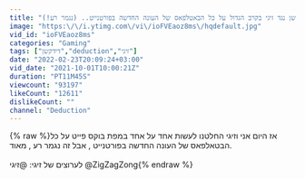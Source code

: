 ```yaml
---
title: "דידקשן נגד זיגי בקרב הגדול על כל הבאטלפאס של העונה החדשה בפורטנייט.. (נגמר רע!)"
image: "https:\/\/i.ytimg.com\/vi\/ioFVEaoz8ms\/hqdefault.jpg"
vid_id: "ioFVEaoz8ms"
categories: "Gaming"
tags: ["דידקשן","deduction","זיגי"]
date: "2022-02-23T20:09:24+03:00"
vid_date: "2021-10-01T10:00:21Z"
duration: "PT11M45S"
viewcount: "93197"
likeCount: "12611"
dislikeCount: ""
channel: "Deduction"
---
```

{% raw %}אז היום אני וזיגי החלטנו לעשות אחד על אחד במפת בוקס פייט על כל הבטאלפאס של העונה החדשה בפורטנייט , אבל זה נגמר רע , מאוד.<br /><br />לערוצים של זיגי:  @זיגי @ZigZagZong{% endraw %}
